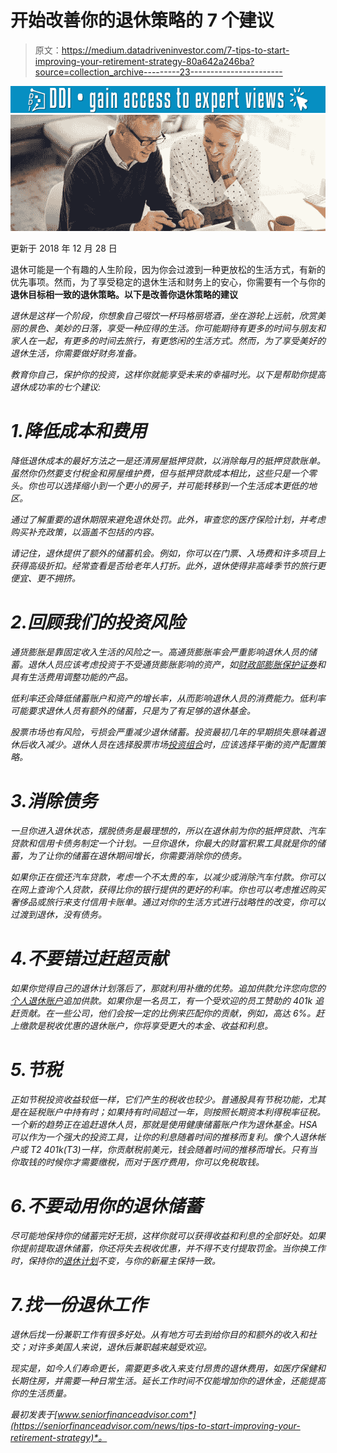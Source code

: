 # 开始改善你的退休策略的 7 个建议

> 原文：<https://medium.datadriveninvestor.com/7-tips-to-start-improving-your-retirement-strategy-80a642a246ba?source=collection_archive---------23----------------------->

[![](img/ef792e04c745b788971215a6fb98835a.png)](http://www.track.datadriveninvestor.com/1B9E)![](img/8beb5b8f7d619f0fad975f005c6b86c5.png)

更新于 2018 年 12 月 28 日

退休可能是一个有趣的人生阶段，因为你会过渡到一种更放松的生活方式，有新的优先事项。然而，为了享受稳定的退休生活和财务上的安心，你需要有一个与你的[](https://seniorfinanceadvisor.com/resources/financial-goals-assessment)**退休目标相一致的退休策略。以下是改善你退休策略的建议**

*退休是这样一个阶段，你想象自己啜饮一杯玛格丽塔酒，坐在游轮上远航，欣赏美丽的景色、美妙的日落，享受一种应得的生活。你可能期待有更多的时间与朋友和家人在一起，有更多的时间去旅行，有更悠闲的生活方式。然而，为了享受美好的退休生活，你需要做好财务准备。*

*教育你自己，保护你的投资，这样你就能享受未来的幸福时光。以下是帮助你提高退休成功率的七个建议:*

# *1.降低成本和费用*

*降低退休成本的最好方法之一是还清房屋抵押贷款，以消除每月的抵押贷款账单。虽然你仍然要支付税金和房屋维护费，但与抵押贷款成本相比，这些只是一个零头。你也可以选择缩小到一个更小的房子，并可能转移到一个生活成本更低的地区。*

*通过了解重要的退休期限来避免退休处罚。此外，审查您的医疗保险计划，并考虑购买补充政策，以涵盖不包括的内容。*

*请记住，退休提供了额外的储蓄机会。例如，你可以在门票、入场费和许多项目上获得高级折扣。经常查看是否给老年人打折。此外，退休使得非高峰季节的旅行更便宜、更不拥挤。*

# *2.回顾我们的投资风险*

*通货膨胀是靠固定收入生活的风险之一。高通货膨胀率会严重影响退休人员的储蓄。退休人员应该考虑投资于不受通货膨胀影响的资产，如[财政部膨胀保护证券](https://www.treasurydirect.gov/indiv/products/prod_tips_glance.htm)和具有生活费用调整功能的产品。*

*低利率还会降低储蓄账户和资产的增长率，从而影响退休人员的消费能力。低利率可能要求退休人员有额外的储蓄，只是为了有足够的退休基金。*

*股票市场也有风险，亏损会严重减少退休储蓄。投资最初几年的早期损失意味着退休后收入减少。退休人员在选择股票市场[投资组合](https://seniorfinanceadvisor.com/investments/portfolio-management)时，应该选择平衡的资产配置策略。*

# *3.消除债务*

*一旦你进入退休状态，摆脱债务是最理想的，所以在退休前为你的抵押贷款、汽车贷款和信用卡债务制定一个计划。一旦你退休，你最大的财富积累工具就是你的储蓄，为了让你的储蓄在退休期间增长，你需要消除你的债务。*

*如果你正在偿还汽车贷款，考虑一个不太贵的车，以减少或消除汽车付款。你可以在网上查询个人贷款，获得比你的银行提供的更好的利率。你也可以考虑推迟购买奢侈品或旅行来支付信用卡账单。通过对你的生活方式进行战略性的改变，你可以过渡到退休，没有债务。*

# *4.不要错过赶超贡献*

*如果你觉得自己的退休计划落后了，那就利用补缴的优势。追加供款允许您向您的[个人退休账户](https://seniorfinanceadvisor.com/investments/traditional-roth-IRA-accounts)追加供款。如果你是一名员工，有一个受欢迎的员工赞助的 401k 追赶贡献。在一些公司，他们会按一定的比例来匹配你的贡献，例如，高达 6%。赶上缴款是税收优惠的退休账户，你将享受更大的本金、收益和利息。*

# *5.节税*

*正如节税投资收益较低一样，它们产生的税收也较少。普通股具有节税功能，尤其是在延税账户中持有时；如果持有时间超过一年，则按照长期资本利得税率征税。一个新的趋势正在追赶退休人员，那就是使用健康储蓄账户作为退休基金。HSA 可以作为一个强大的投资工具，让你的利息随着时间的推移而复利。像个人退休帐户或 T2 401k(T3)一样，你贡献税前美元，钱会随着时间的推移而增长。只有当你取钱的时候你才需要缴税，而对于医疗费用，你可以免税取钱。*

# *6.不要动用你的退休储蓄*

*尽可能地保持你的储蓄完好无损，这样你就可以获得收益和利息的全部好处。如果你提前提取退休储蓄，你还将失去税收优惠，并不得不支付提取罚金。当你换工作时，保持你的[退休计划](https://seniorfinanceadvisor.com/resources/retirement-planning)不变，与你的新雇主保持一致。*

# *7.找一份退休工作*

*退休后找一份兼职工作有很多好处。从有地方可去到给你目的和额外的收入和社交；对许多美国人来说，退休后兼职越来越受欢迎。*

*现实是，如今人们寿命更长，需要更多收入来支付昂贵的退休费用，如医疗保健和长期住房，并需要一种日常生活。延长工作时间不仅能增加你的退休金，还能提高你的生活质量。*

**最初发表于*[*www.seniorfinanceadvisor.com*](https://seniorfinanceadvisor.com/news/tips-to-start-improving-your-retirement-strategy)*。**